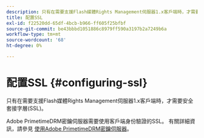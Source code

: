 ```yaml
---
description: 只有在需要支援Flash媒體Rights Management伺服器1.x客戶端時，才需要安全套接字層(SSL)。
title: 配置SSL
exl-id: f22520dd-65df-4bcb-b966-ff605f25bfbf
source-git-commit: be43bbbd1051886c8979ff590a3197b2a7249b6a
workflow-type: tm+mt
source-wordcount: '68'
ht-degree: 0%

---
```


# 配置SSL {#configuring-ssl}

只有在需要支援Flash媒體Rights Management伺服器1.x客戶端時，才需要安全套接字層(SSL)。

Adobe PrimetimeDRM密鑰伺服器需要使用客戶端身份驗證的SSL。 有關詳細資訊，請參見 [使用Adobe PrimetimeDRM密鑰伺服器](../../using-the-drm-key-server/requirements.md)。
